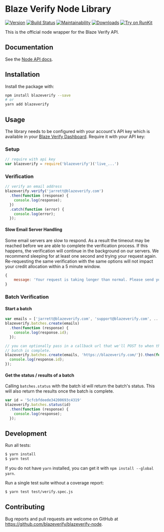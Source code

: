 # Blaze Verify Node Library

[![Version](https://img.shields.io/npm/v/blazeverify.svg)](https://www.npmjs.org/package/blazeverify)
[![Build Status](https://travis-ci.com/blazeverify/blazeverify-node.svg)](https://travis-ci.com/blazeverify/blazeverify-node)
[![Maintainability](https://api.codeclimate.com/v1/badges/2d74c69a9155109058a7/maintainability)](https://codeclimate.com/github/blazeverify/blazeverify-node/maintainability)
[![Downloads](https://img.shields.io/npm/dm/blazeverify.svg)](https://www.npmjs.com/package/blazeverify)
[![Try on RunKit](https://badge.runkitcdn.com/blazeverify.svg)](https://runkit.com/npm/blazeverify)

This is the official node wrapper for the Blaze Verify API.

## Documentation

See the [Node API docs](https://blazeverify.com/docs/api#node).

## Installation

Install the package with:

```sh
npm install blazeverify --save
# or
yarn add blazeverify
```

## Usage

The library needs to be configured with your account's API key which is available in your [Blaze Verify Dashboard](https://app.blazeverify.com/api). Require it with your API key:

### Setup

```javascript
// require with api key
var blazeverify = require('blazeverify')('live_...')
```

### Verification

```javascript
// verify an email address
blazeverify.verify('jarrett@blazeverify.com')
  .then(function (response) {
    console.log(response);
  })
  .catch(function (error) {
    console.log(error);
  });
```

#### Slow Email Server Handling

Some email servers are slow to respond. As a result the timeout may be reached
before we are able to complete the verification process. If this happens, the
verification will continue in the background on our servers. We recommend
sleeping for at least one second and trying your request again. Re-requesting
the same verification with the same options will not impact your credit
allocation within a 5 minute window.

```javascript
{
    message: 'Your request is taking longer than normal. Please send your request again.'
}
```

### Batch Verification

#### Start a batch

```javascript
var emails = ['jarrett@blazeverify.com', 'support@blazeverify.com', ...]
blazeverify.batches.create(emails)
  .then(function (response) {
    console.log(response.id);
  });

// you can optionally pass in a callback url that we'll POST to when the
// batch is complete.
blazeverify.batches.create(emails, 'https://blazeverify.com/'}).then(function (response) {
  console.log(response.id);
});
```

#### Get the status / results of a batch

Calling `batches.status` with the batch id will return the batch's status.
This will also return the results once the batch is complete.

```javascript
var id = '5cfcbfdeede34200693c4319'
blazeverify.batches.status(id)
  .then(function (response) {
    console.log(response);
  });
```

## Development

Run all tests:

```sh
$ yarn install
$ yarn test
```

If you do not have `yarn` installed, you can get it with `npm install --global yarn`.

Run a single test suite without a coverage report:

```sh
$ yarn test test/verify.spec.js
```

## Contributing

Bug reports and pull requests are welcome on GitHub at https://github.com/blazeverify/blazeverify-node.
